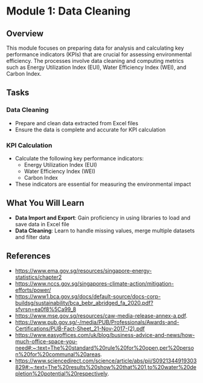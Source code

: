 # Module 1: Data Cleaning

## Overview
This module focuses on preparing data for analysis and calculating key performance indicators (KPIs) that are crucial for assessing environmental efficiency. 
The processes involve data cleaning and computing metrics such as Energy Utilization Index (EUI), Water Efficiency Index (WEI), and Carbon Index.

## Tasks

### Data Cleaning
- Prepare and clean data extracted from Excel files
- Ensure the data is complete and accurate for KPI calculation

### KPI Calculation
- Calculate the following key performance indicators:
  - Energy Utilization Index (EUI)
  - Water Efficiency Index (WEI)
  - Carbon Index
- These indicators are essential for measuring the environmental impact

## What You Will Learn
- **Data Import and Export**:  Gain proficiency in using libraries to load and save data in Excel file
- **Data Cleaning**: Learn to handle missing values, merge multiple datasets and filter data

## References
- https://www.ema.gov.sg/resources/singapore-energy-statistics/chapter2
- https://www.nccs.gov.sg/singapores-climate-action/mitigation-efforts/power/
- https://www1.bca.gov.sg/docs/default-source/docs-corp-buildsg/sustainability/bca_bebr_abridged_fa_2020.pdf?sfvrsn=ea0f8%5Ca99_8
- https://www.mse.gov.sg/resources/caw-media-release-annex-a.pdf. 
- https://www.pub.gov.sg/-/media/PUB/Professionals/Awards-and-Certifications/PUB-Fact-Sheet_21-Nov-2017-(2).pdf 
- https://www.easyoffices.com/uk/blog/business-advice-and-news/how-much-office-space-you-need#:~:text=The%20standard%20rule%20for%20open,per%20person%20for%20communal%20areas.
- https://www.sciencedirect.com/science/article/abs/pii/S0921344919303829#:~:text=The%20results%20show%20that%201,to%20water%20depletion%20potential%20respectively.
